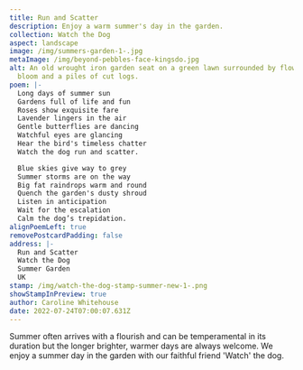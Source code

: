 ```yaml
---
title: Run and Scatter
description: Enjoy a warm summer's day in the garden.
collection: Watch the Dog
aspect: landscape
image: /img/summers-garden-1-.jpg
metaImage: /img/beyond-pebbles-face-kingsdo.jpg
alt: An old wrought iron garden seat on a green lawn surrounded by flowers in
  bloom and a piles of cut logs.
poem: |-
  Long days of summer sun
  Gardens full of life and fun
  Roses show exquisite fare 
  Lavender lingers in the air
  Gentle butterflies are dancing
  Watchful eyes are glancing
  Hear the bird's timeless chatter
  Watch the dog run and scatter.

  Blue skies give way to grey
  Summer storms are on the way
  Big fat raindrops warm and round
  Quench the garden's dusty shroud
  Listen in anticipation 
  Wait for the escalation
  Calm the dog’s trepidation.
alignPoemLeft: true
removePostcardPadding: false
address: |-
  Run and Scatter
  Watch the Dog
  Summer Garden
  UK
stamp: /img/watch-the-dog-stamp-summer-new-1-.png
showStampInPreview: true
author: Caroline Whitehouse
date: 2022-07-24T07:00:07.631Z
---
```

Summer often arrives with a flourish and can be temperamental in its duration but the longer brighter, warmer days are always welcome. We enjoy a summer day in the garden with our faithful friend 'Watch' the dog.